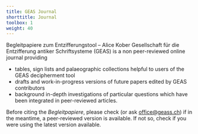 ```yaml
---
title: GEAS Journal
shorttitle: Journal
toolbox: 1
weight: 40
---
```

Begleitpapiere zum Entzifferungstool – Alice Kober Gesellschaft für die Entzifferung antiker Schriftsysteme (GEAS)  is a non peer-reviewed online journal providing

* tables, sign lists and palaeographic collections helpful to users of the GEAS decipherment tool
* drafts and work-in-progress versions of future papers edited by GEAS contributors
* background in-depth investigations of particular questions which have been integrated in peer-reviewed articles.

Before citing the *Begleitpapiere*, please check (or ask office@geass.ch) if in the meantime, a peer-reviewed version is available. If not so, check if you were using the latest version available.
